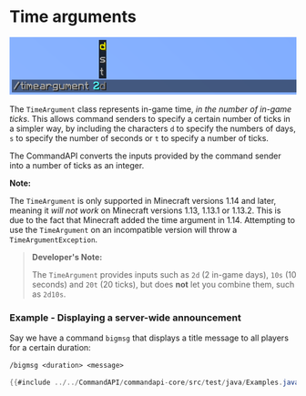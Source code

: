# Time arguments

![](./images/arguments/time.png)

The `TimeArgument` class represents in-game time, _in the number of in-game ticks_. This allows command senders to specify a certain number of ticks in a simpler way, by including the characters `d` to specify the numbers of days, `s` to specify the number of seconds or `t` to specify a number of ticks.

The CommandAPI converts the inputs provided by the command sender into a number of ticks as an integer.

<div class="warning">

**Note:**

The `TimeArgument` is only supported in Minecraft versions 1.14 and later, meaning it _will not work_ on Minecraft versions 1.13, 1.13.1 or 1.13.2. This is due to the fact that Minecraft added the time argument in 1.14. Attempting to use the `TimeArgument` on an incompatible version will throw a `TimeArgumentException`.

</div>

> **Developer's Note:**
>
> The `TimeArgument` provides inputs such as `2d` (2 in-game days), `10s` (10 seconds) and `20t` (20 ticks), but does **not** let you combine them, such as `2d10s`.

<div class="example">

### Example - Displaying a server-wide announcement

Say we have a command `bigmsg` that displays a title message to all players for a certain duration:

```
/bigmsg <duration> <message>
```

```java
{{#include ../../CommandAPI/commandapi-core/src/test/java/Examples.java:timearguments}}
```

</div>